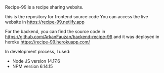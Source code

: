 Recipe-99 is a recipe sharing website.

this is the repository for frontend source code 
You can access the live website in https://recipe-99.netlify.app

For the backend, you can find the source code in https://github.com/ArkanFauzan/backend-recipe-99
and it was deployed in heroku https://recipe-99.herokuapp.com/

In development process, I used:
- Node JS version 14.17.6
- NPM version 6.14.15
